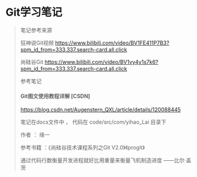 # Git学习笔记

> 笔记参考来源
>
> 狂神说Git视频 https://www.bilibili.com/video/BV1FE411P7B3?spm_id_from=333.337.search-card.all.click
>
> 尚硅谷Git  https://www.bilibili.com/video/BV1vy4y1s7k6?spm_id_from=333.337.search-card.all.click
>
> 参考笔记 
>
> #### Git图文使用教程详解 [CSDN]
>
> https://blog.csdn.net/Augenstern_QXL/article/details/120088445
>
> 笔记在docs文件中 ， 代码在 code/src/com/yihao_Lai 目录下 
>
> 作者 ： 缘一
>
> 参考书籍 ：《尚硅谷技术课程系列之Git V2.0》《progit》
>
> 通过代码行数衡量开发进程就好比用重量来衡量飞机制造进度 ——比尔·盖茨
